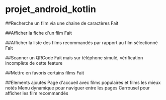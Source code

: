 # projet_android_kotlin

##Recherche un film via une chaine de caractères
Fait

##Afficher la fiche d'un film
Fait

##Afficher la liste des films recommandés par rapport au film sélectionné
Fait

##Scanner un QRCode
Fait mais sur téléphone simulé, vérification incomplète de cette feature

##Mettre en favoris certains films
Fait

##Elements ajoutés
Page d'accueil avec films populaires et films les mieux notés
Menu dynamique pour naviguer entre les pages
Carrousel pour afficher les film recommandés
